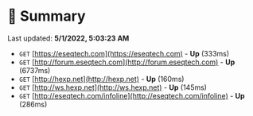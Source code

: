 # 📖 Summary
Last updated: **5/1/2022, 5:03:23 AM**

- `GET` [https://eseqtech.com](https://eseqtech.com) - **Up** (333ms)
- `GET` [http://forum.eseqtech.com](http://forum.eseqtech.com) - **Up** (6737ms)
- `GET` [http://hexp.net](http://hexp.net) - **Up** (160ms)
- `GET` [http://ws.hexp.net](http://ws.hexp.net) - **Up** (145ms)
- `GET` [http://eseqtech.com/infoline](http://eseqtech.com/infoline) - **Up** (286ms)
